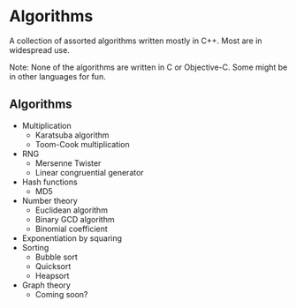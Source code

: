 Algorithms
==========

A collection of assorted algorithms written mostly in C++. Most are in widespread use.

Note: None of the algorithms are written in C or Objective-C. Some might be in other languages for fun.

Algorithms
----------
- Multiplication 
  - Karatsuba algorithm
  - Toom-Cook multiplication
- RNG
  - Mersenne Twister
  - Linear congruential generator
- Hash functions
  - MD5
- Number theory 
  - Euclidean algorithm
  - Binary GCD algorithm
  - Binomial coefficient 
- Exponentiation by squaring
- Sorting 
  - Bubble sort
  - Quicksort
  - Heapsort 
- Graph theory
  - Coming soon?
